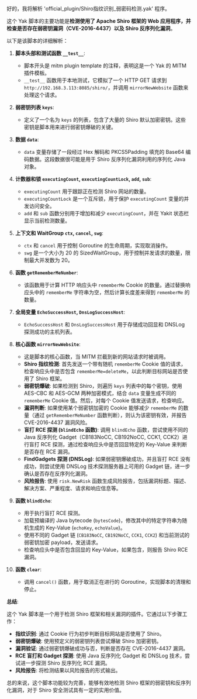 好的，我将解析 'official_plugin/Shiro指纹识别_弱密码检测.yak' 程序。

这个 Yak 脚本的主要功能是**检测使用了 Apache Shiro 框架的 Web 应用程序，并检查是否存在弱密钥漏洞（CVE-2016-4437）以及 Shiro 反序列化漏洞**。

以下是该脚本的详细解析：

1. **脚本头部和测试函数 `__test__`**:
   - 脚本开头是 mitm plugin template 的注释，表明这是一个 Yak 的 MITM 插件模板。
   - `__test__` 函数用于本地测试，它模拟了一个 HTTP GET 请求到 `http://192.168.3.113:8085/shiro/`，并调用 `mirrorNewWebsite` 函数来处理这个请求。

2. **弱密钥列表 `keys`**:
   - 定义了一个名为 `keys` 的列表，包含了大量的 Shiro 默认加密密钥。这些密钥是脚本用来进行弱密钥爆破的关键。

3. **数据 `data`**:
   - `data` 变量存储了一段经过 Hex 解码和 PKCS5Padding 填充的 Base64 编码数据。这段数据很可能是用于 Shiro 反序列化漏洞利用的序列化 Java 对象。

4. **计数器和锁 `executingCount`, `executingCountLock`, `add`, `sub`**:
   - `executingCount` 用于跟踪正在检测 Shiro 网站的数量。
   - `executingCountLock` 是一个互斥锁，用于保护 `executingCount` 变量的并发访问安全。
   - `add` 和 `sub` 函数分别用于增加和减少 `executingCount`，并在 Yakit 状态栏显示当前检测数量。

5. **上下文和 WaitGroup `ctx`, `cancel`, `swg`**:
   - `ctx` 和 `cancel` 用于控制 Goroutine 的生命周期，实现取消操作。
   - `swg` 是一个大小为 20 的 SizedWaitGroup，用于控制并发请求的数量，限制最大并发数为 20。

6. **函数 `getRememberMeNumber`**:
   - 该函数用于计算 HTTP 响应头中 `rememberMe` Cookie 的数量。通过替换响应头中的 `rememberMe` 字符串为空，然后计算长度差来得到 `rememberMe` 的数量。

7. **全局变量 `EchoSuccessHost`, `DnsLogSuccessHost`**:
   - `EchoSuccessHost` 和 `DnsLogSuccessHost` 用于存储成功回显和 DNSLog 探测成功的主机列表。

8. **核心函数 `mirrorNewWebsite`**:
   - 这是脚本的核心函数，当 MITM 拦截到新的网站请求时被调用。
   - **Shiro 指纹检测**:  首先发送一个带有随机 `rememberMe` Cookie 值的请求，检查响应头中是否包含 `rememberMe=deleteMe`，以此判断目标网站是否使用了 Shiro 框架。
   - **弱密钥爆破**: 如果检测到 Shiro，则遍历 `keys` 列表中的每个密钥，使用 AES-CBC 和 AES-GCM 两种加密模式，结合 `data` 变量生成不同的 `rememberMe` Cookie 值。然后，对每个 Cookie 值发送请求，检查响应。
   - **漏洞判断**: 如果使用某个弱密钥加密的 Cookie 能够减少 `rememberMe` 的数量（通过 `getRememberMeNumber` 函数判断），则认为该密钥有效，并报告 CVE-2016-4437 漏洞风险。
   - **盲打 RCE 探测 (`blindEcho` 函数)**:  调用 `blindEcho` 函数，尝试使用不同的 Java 反序列化 Gadget（CB183NoCC, CB192NoCC, CCK1, CCK2）进行盲打 RCE 探测，通过检查响应头中是否回显特定的 Key-Value 来判断是否存在 RCE 漏洞。
   - **FindGadgets 探测 (DNSLog)**: 如果弱密钥爆破成功，并且盲打 RCE 没有成功，则尝试使用 DNSLog 技术探测服务器上可用的 Gadget 链，进一步确认是否存在反序列化漏洞。
   - **风险报告**:  使用 `risk.NewRisk` 函数生成风险报告，包括漏洞标题、描述、解决方案、严重程度、请求和响应信息等。

9. **函数 `blindEcho`**:
   - 用于执行盲打 RCE 探测。
   - 加载预编译的 Java bytecode (`bytesCode`)，修改其中的特定字符串为随机生成的 Key-Value (`echoKey`, `echoValue`)。
   - 使用不同的 Gadget 链 (`CB183NoCC`, `CB192NoCC`, `CCK1`, `CCK2`) 和当前测试的弱密钥加密 payload，发送请求。
   - 检查响应头中是否包含回显的 Key-Value，如果包含，则报告 Shiro RCE 漏洞。

10. **函数 `clear`**:
    - 调用 `cancel()` 函数，用于取消正在进行的 Goroutine，实现脚本的清理和停止。

**总结**:

这个 Yak 脚本是一个用于检测 Shiro 框架和相关漏洞的插件。它通过以下步骤工作：

- **指纹识别**: 通过 Cookie 行为初步判断目标网站是否使用了 Shiro。
- **弱密钥爆破**: 使用预定义的弱密钥列表尝试爆破 Shiro 加密密钥。
- **漏洞验证**: 通过弱密钥爆破成功与否，判断是否存在 CVE-2016-4437 漏洞。
- **RCE 盲打和 Gadget 探测**:  使用 Java 反序列化 Gadget 和 DNSLog 技术，尝试进一步探测 Shiro 反序列化 RCE 漏洞。
- **风险报告**:  将检测结果以风险报告的形式输出。

总的来说，这个脚本功能较为完善，能够有效地检测 Shiro 框架的弱密钥和反序列化漏洞，对于 Shiro 安全测试具有一定的实用价值。